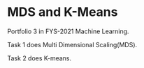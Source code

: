 # MDS and K-Means
Portfolio 3 in FYS-2021 Machine Learning.

Task 1 does Multi Dimensional Scaling(MDS).

Task 2 does K-means.
